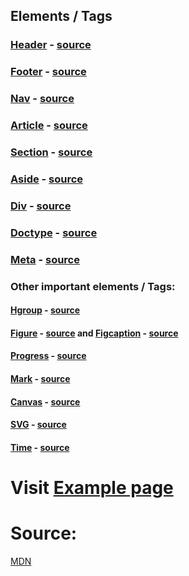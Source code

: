 




## Elements / Tags

### [Header](elements-tags/header.md) - [source](https://developer.mozilla.org/en-US/docs/Web/HTML/Element/header)

### [Footer](elements-tags/footer.md) - [source](https://developer.mozilla.org/en-US/docs/Web/HTML/Element/footer)

### [Nav](elements-tags/nav.md) - [source](https://developer.mozilla.org/en-US/docs/Web/HTML/Element/nav)

### [Article](elements-tags/article.md) - [source](https://developer.mozilla.org/en-US/docs/Web/HTML/Element/article)

### [Section](elements-tags/section.md) - [source](https://developer.mozilla.org/en-US/docs/Web/HTML/Element/section)

### [Aside](elements-tags/aside.md) - [source](https://developer.mozilla.org/en-US/docs/Web/HTML/Element/aside)

### [Div](elements-tags/div.md) - [source](https://developer.mozilla.org/en-US/docs/Web/HTML/Element/div)




### [Doctype](elements-tags/doctype.md) - [source](https://developer.mozilla.org/en-US/docs/Glossary/Doctype)

### [Meta](elements-tags/meta.md) - [source](https://developer.mozilla.org/en-US/docs/Web/HTML/Element/meta)




### Other important elements / Tags:

#### [Hgroup](elements-tags/hgroup.md) - [source](https://developer.mozilla.org/en-US/docs/Web/HTML/Element/hgroup)

#### [Figure](elements-tags/figure-and-figcaption.md) - [source](https://developer.mozilla.org/en-US/docs/Web/HTML/Element/figure) and [Figcaption](elements-tags/figure-and-figcaption.md) - [source](https://developer.mozilla.org/en-US/docs/Web/HTML/Element/figcaption)

#### [Progress](elements-tags/progress.md) - [source](https://developer.mozilla.org/en-US/docs/Web/HTML/Element/progress)

#### [Mark](elements-tags/mark.md) - [source](https://developer.mozilla.org/en-US/docs/Web/HTML/Element/mark)




#### [Canvas](elements-tags/canvas.md) - [source](https://developer.mozilla.org/en-US/docs/Web/HTML/Element/canvas)

#### [SVG](elements-tags/svg.md) - [source](https://developer.mozilla.org/en-US/docs/Web/SVG/Element/svg)

#### [Time](elements-tags/time.md) - [source](https://developer.mozilla.org/en-US/docs/Web/HTML/Element/time)

# Visit [Example page](semantic-markup-example-page/semantic-markup-example-page.html)

# Source:
[MDN](https://developer.mozilla.org/)
